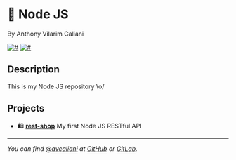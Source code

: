 # 🦉 Node JS
By Anthony Vilarim Caliani

[![#](https://img.shields.io/badge/licence-MIT-blue.svg)](#) [![#](https://img.shields.io/badge/node-LTS-yellow.svg)](#)

## Description
This is my Node JS repository \o/

## Projects

- 🛍 **[rest-shop](rest-shop/README.md)** My first Node JS RESTful API

---

_You can find [@avcaliani](#) at [GitHub](https://github.com/avcaliani) or [GitLab](https://gitlab.com/avcaliani)._
